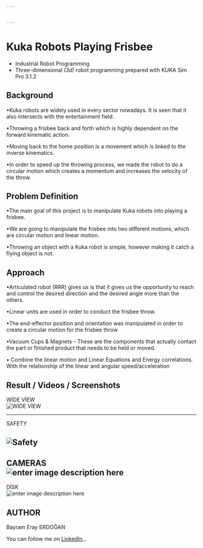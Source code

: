 ```yaml
---


---
```


<h1 id="kuka-robots-playing-frisbee">Kuka Robots Playing Frisbee</h1>
<ul>
<li>Industrial Robot Programming</li>
<li>Three-dimensional <em>(<em>3d</em>)</em> robot programming prepared with KUKA Sim Pro 3.1.2</li>
</ul>
<h2 id="background">Background</h2>
<p>•Kuka robots are widely used in every sector nowadays.  It is seen that it also intersects with the entertainment field.</p>
<p>•Throwing a frisbee back and forth which is highly dependent on the forward kinematic action.</p>
<p>•Moving back to the home position is a movement which is linked to the inverse kinematics.</p>
<p>•In order to speed up the throwing process, we made the robot to do a circular motion which creates a momentum and increases the velocity of the throw.</p>
<h2 id="problem-definition">Problem Definition</h2>
<p>•The main goal of this project is to manipulate Kuka robots into playing a frisbee.</p>
<p>•We are going to manipulate the frisbee into two different motions, which are circular motion and linear motion.</p>
<p>•Throwing an object with a Kuka robot is simple, however making it catch a flying object is not.</p>
<h2 id="approach">Approach</h2>
<p>•Articulated robot (RRR) gives us is that it gives us the opportunity to reach and control the desired direction and the desired angle more than the others.</p>
<p>•Linear units are used in order to conduct the frisbee throw.</p>
<p>•The end-effector position and orientation was manipulated in order to create a circular motion for the frisbee throw</p>
<p>•Vacuum Cups &amp; Magnets - These are the components that actually contact the part or finished product that needs to be held or moved.</p>
<p>• Combine the linear motion and Linear Equations and Energy correlations. With the relationship of the linear and angular speed/acceleration</p>
<h2 id="result--videos--screenshots">Result / Videos / Screenshots</h2>
<p>WİDE VİEW<br>
<img src="https://www.linkpicture.com/q/Resim2_1.png" alt="WİDE VİEW"></p>
<hr>
<p>SAFETY</p>
<h2 id="section"><img src="https://www.linkpicture.com/q/Resim3_1.png" alt="Safety "></h2>
<h2 id="cameras">CAMERAS<br>
<img src="https://www.linkpicture.com/q/Resim4_2.png" alt="enter image description here"></h2>
<p>DİSK<br>
<img src="https://www.linkpicture.com/q/Resim1_3.png" alt="enter image description here"></p>
<h2 id="author">AUTHOR</h2>
<p>Bayram Eray ERDOĞAN</p>
<p>You can follow me on  <a href="https://www.linkedin.com/in/bayram-eray-erdogan/">LinkedIn</a>_.</p>

